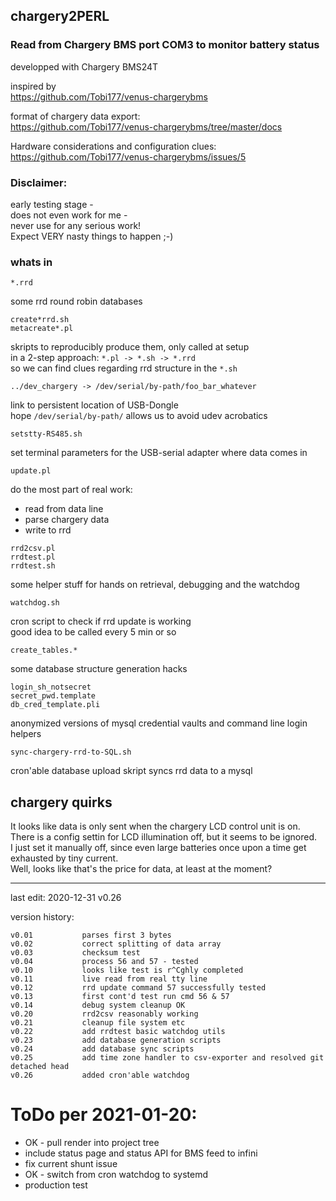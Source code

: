 ## chargery2PERL
### Read from Chargery BMS port COM3 to monitor battery status
developped with Chargery BMS24T  

inspired by   
https://github.com/Tobi177/venus-chargerybms
  

format of chargery data export:  
https://github.com/Tobi177/venus-chargerybms/tree/master/docs
  

Hardware considerations and configuration clues:  
https://github.com/Tobi177/venus-chargerybms/issues/5
  
### Disclaimer:  
early testing stage -   
does not even work for me -  
never use for any serious work!  
Expect VERY nasty things to happen ;-)

### whats in
    *.rrd 
some rrd round robin databases  
  
    create*rrd.sh
    metacreate*.pl 
skripts to reproducibly produce them, only called at setup  
in a 2-step approach: `*.pl -> *.sh -> *.rrd`  
so we can find clues regarding rrd structure in the  `*.sh`  
  
 

    ../dev_chargery -> /dev/serial/by-path/foo_bar_whatever    
link to persistent location of USB-Dongle  
hope `/dev/serial/by-path/` allows us to avoid udev acrobatics  

 
    setstty-RS485.sh  
set terminal parameters for the USB-serial adapter where data comes in  
  
    update.pl  
do the most part of real work:
* read from data line
* parse chargery data
* write to rrd


[]()
  
 
    rrd2csv.pl
    rrdtest.pl
    rrdtest.sh
some helper stuff for hands on retrieval, debugging and the watchdog

    watchdog.sh  
cron script to check if rrd update is working  
good idea to be called every 5 min or so  
  
    create_tables.*  
some database structure generation hacks  

    login_sh_notsecret  
    secret_pwd.template  
    db_cred_template.pli  
anonymized versions of mysql credential vaults and command line login helpers    
  
    sync-chargery-rrd-to-SQL.sh  
cron'able database upload skript
syncs rrd data to a mysql  
  
 
## chargery quirks

It looks like data is only sent when the chargery LCD control unit is on.  
There is a config settin for LCD illumination off, but it seems to be ignored.  
I just set it manually off, since even large batteries once upon a time get exhausted by tiny current.  
Well, looks like that's the price for data, at least at the moment?  

 
---------  
last edit: 2020-12-31 v0.26

version history:

```
v0.01           parses first 3 bytes
v0.02           correct splitting of data array
v0.03           checksum test
v0.04           process 56 and 57 - tested
v0.10           looks like test is r^Cghly completed
v0.11           live read from real tty line
v0.12           rrd update command 57 successfully tested
v0.13           first cont'd test run cmd 56 & 57
v0.14           debug system cleanup OK
v0.20           rrd2csv reasonably working
v0.21           cleanup file system etc
v0.22           add rrdtest basic watchdog utils
v0.23           add database generation scripts
v0.24           add database sync scripts
v0.25           add time zone handler to csv-exporter and resolved git detached head
v0.26           added cron'able watchdog
```

# ToDo per 2021-01-20:
* OK - pull render into project tree
* include status page and status API for BMS feed to infini
* fix current shunt issue
* OK - switch from cron watchdog to systemd
* production test
 
